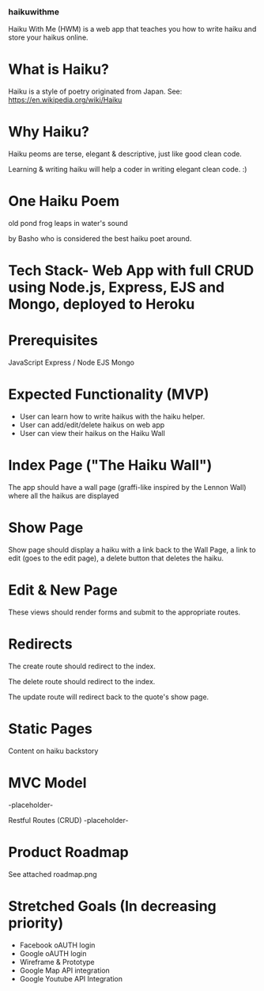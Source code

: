 ### haikuwithme
Haiku With Me (HWM) is a web app that teaches you how to write haiku and store your haikus online.

# What is Haiku?
Haiku is a style of poetry originated from Japan.
See: https://en.wikipedia.org/wiki/Haiku

# Why Haiku?
Haiku peoms are terse, elegant & descriptive, just like good clean code.

Learning & writing haiku will help a coder in writing elegant clean code. :)

# One Haiku Poem

old pond
frog leaps in
water's sound

by Basho who is considered the best haiku poet around.

# Tech Stack- Web App with full CRUD using Node.js, Express, EJS and Mongo, deployed to Heroku

# Prerequisites
JavaScript
Express / Node
EJS
Mongo

# Expected Functionality (MVP)
- User can learn how to write haikus with the haiku helper.
- User can add/edit/delete haikus on web app
- User can view their haikus on the Haiku Wall

# Index Page ("The Haiku Wall")
The app should have a wall page (graffi-like inspired by the Lennon Wall) where
all the haikus are displayed

# Show Page
Show page should display a haiku with a link back to the Wall Page, a link to edit (goes to the edit page), a delete button that deletes the haiku.

# Edit & New Page
These views should render forms and submit to the appropriate routes.

# Redirects
The create route should redirect to the index.

The delete route should redirect to the index.

The update route will redirect back to the quote's show page.

# Static Pages
Content on haiku backstory

# MVC Model
-placeholder-

Restful Routes (CRUD)
-placeholder-

# Product Roadmap
See attached roadmap.png

# Stretched Goals (In decreasing priority)
- Facebook oAUTH login
- Google oAUTH login
- Wireframe & Prototype
- Google Map API integration
- Google Youtube API Integration
